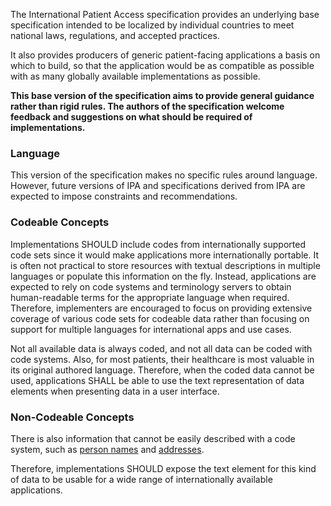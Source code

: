 
The International Patient Access specification provides an underlying base specification intended to
be localized by individual countries to meet national laws, regulations, and accepted practices.

It also provides producers of generic patient-facing applications a basis on which to build, so
that the application would be as compatible as possible with as many globally available
implementations as possible.

__This base version of the specification aims to provide general guidance rather than rigid rules.
The authors of the specification welcome feedback and suggestions on what should be required of
implementations.__

### Language

This version of the specification makes no specific rules around language. However, future versions of IPA and specifications derived from IPA are expected to impose constraints and recommendations.

### Codeable Concepts

Implementations SHOULD include codes from internationally supported code sets since it would make applications more internationally portable. It is often not practical to
store resources with textual descriptions in multiple languages or populate this information on the fly. Instead, applications are expected to rely on code systems and terminology servers to obtain human-readable terms for the appropriate language when required.
Therefore, implementers are encouraged to focus on providing extensive coverage of various code sets for codeable data rather than focusing on support for multiple languages for international apps and use cases.

Not all available data is always coded, and not all data can be coded with code systems. Also, for most patients, their healthcare is most valuable in its original authored language. Therefore,  when the coded data cannot be used, applications SHALL be able to use the text representation of data elements when presenting data in a user interface.

### Non-Codeable Concepts

There is also information that cannot be easily described with a code system, such as
[person names]({{site.data.fhir.path}}datatypes.html#HumanName)
and [addresses]({{site.data.fhir.path}}datatypes.html#address).

Therefore, implementations SHOULD expose the text element for this kind of data to be usable for a wide range of internationally available applications.
